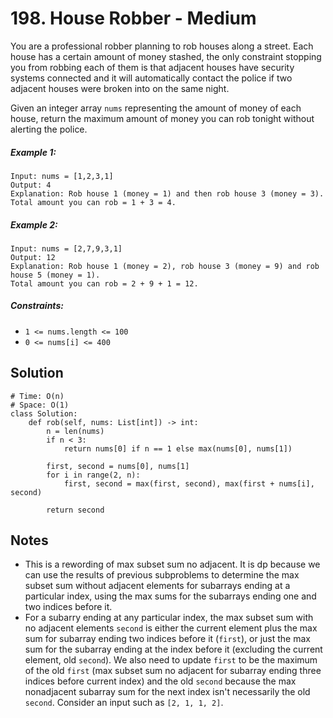 # 198. House Robber - Medium

You are a professional robber planning to rob houses along a street. Each house has a certain amount of money stashed, the only constraint stopping you from robbing each of them is that adjacent houses have security systems connected and it will automatically contact the police if two adjacent houses were broken into on the same night.

Given an integer array `nums` representing the amount of money of each house, return the maximum amount of money you can rob tonight without alerting the police.

##### Example 1:

```
Input: nums = [1,2,3,1]
Output: 4
Explanation: Rob house 1 (money = 1) and then rob house 3 (money = 3).
Total amount you can rob = 1 + 3 = 4.
```

##### Example 2:

```
Input: nums = [2,7,9,3,1]
Output: 12
Explanation: Rob house 1 (money = 2), rob house 3 (money = 9) and rob house 5 (money = 1).
Total amount you can rob = 2 + 9 + 1 = 12.
```

##### Constraints:

- `1 <= nums.length <= 100`
- `0 <= nums[i] <= 400`

## Solution

```
# Time: O(n)
# Space: O(1)
class Solution:
    def rob(self, nums: List[int]) -> int:
        n = len(nums)
        if n < 3:
            return nums[0] if n == 1 else max(nums[0], nums[1])
        
        first, second = nums[0], nums[1]
        for i in range(2, n):
            first, second = max(first, second), max(first + nums[i], second)
        
        return second
```

## Notes
- This is a rewording of max subset sum no adjacent. It is dp because we can use the results of previous subproblems to determine the max subset sum without adjacent elements for subarrays ending at a particular index, using the max sums for the subarrays ending one and two indices before it.
- For a subarry ending at any particular index, the max subset sum with no adjacent elements `second` is either the current element plus the max sum for subarray ending two indices before it (`first`), or just the max sum for the subarray ending at the index before it (excluding the current element, old `second`). We also need to update `first` to be the maximum of the old `first` (max subset sum no adjacent for subarray ending three indices before current index) and the old `second` because the max nonadjacent subarray sum for the next index isn't necessarily the old `second`. Consider an input such as `[2, 1, 1, 2]`.